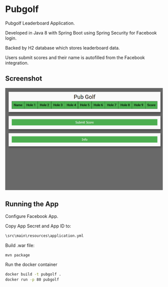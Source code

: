 # Pubgolf
Pubgolf Leaderboard Application.

Developed in Java 8 with Spring Boot using Spring Security for Facebook login.

Backed by H2 database which stores leaderboard data.

Users submit scores and their name is autofilled from the Facebook integration.

## Screenshot
![alt text](docs/pubgolf.PNG?raw=true "PubGolf")

## Running the App
Configure Facebook App.

Copy App Secret and App ID to:

```bash
\src\main\resources\application.yml
```

Build .war file:

```bash
mvn package
```

Run the docker container
```bash
docker build -t pubgolf .
docker run -p 80 pubgolf 
```

